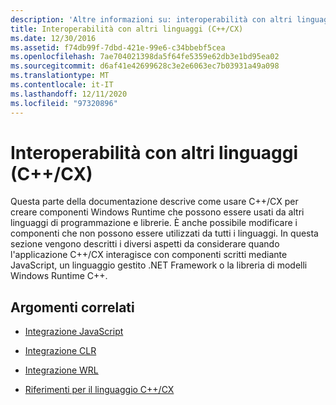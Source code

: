 ```yaml
---
description: 'Altre informazioni su: interoperabilità con altri linguaggi (C++/CX)'
title: Interoperabilità con altri linguaggi (C++/CX)
ms.date: 12/30/2016
ms.assetid: f74db99f-7dbd-421e-99e6-c34bbebf5cea
ms.openlocfilehash: 7ae704021398da5f64fe5359e62db3e1bd95ea02
ms.sourcegitcommit: d6af41e42699628c3e2e6063ec7b03931a49a098
ms.translationtype: MT
ms.contentlocale: it-IT
ms.lasthandoff: 12/11/2020
ms.locfileid: "97320896"
---
```

# <a name="interoperating-with-other-languages-ccx"></a>Interoperabilità con altri linguaggi (C++/CX)

Questa parte della documentazione descrive come usare C++/CX per creare componenti Windows Runtime che possono essere usati da altri linguaggi di programmazione e librerie. È anche possibile modificare i componenti che non possono essere utilizzati da tutti i linguaggi. In questa sezione vengono descritti i diversi aspetti da considerare quando l'applicazione C++/CX interagisce con componenti scritti mediante JavaScript, un linguaggio gestito .NET Framework o la libreria di modelli Windows Runtime C++.

## <a name="related-topics"></a>Argomenti correlati

- [Integrazione JavaScript](../cppcx/javascript-integration-c-cx.md)

- [Integrazione CLR](../cppcx/clr-integration-c-cx.md)

- [Integrazione WRL](../cppcx/wrl-integration-c-cx.md)

- [Riferimenti per il linguaggio C++/CX](../cppcx/visual-c-language-reference-c-cx.md)

